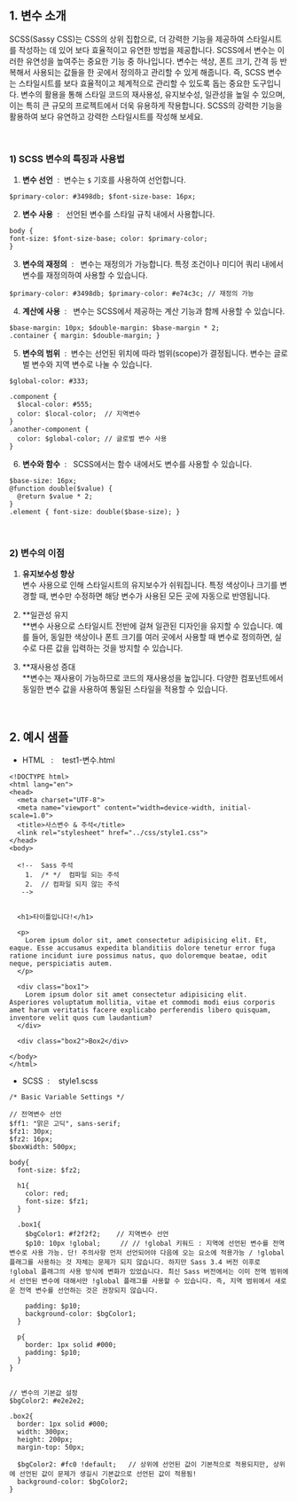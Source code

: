 ## 1\. 변수 소개

SCSS(Sassy CSS)는 CSS의 상위 집합으로, 더 강력한 기능을 제공하여 스타일시트를 작성하는 데 있어 보다 효율적이고 유연한 방법을 제공합니다. SCSS에서 변수는 이러한 유연성을 높여주는 중요한 기능 중 하나입니다. 변수는 색상, 폰트 크기, 간격 등 반복해서 사용되는 값들을 한 곳에서 정의하고 관리할 수 있게 해줍니다. 즉, SCSS 변수는 스타일시트를 보다 효율적이고 체계적으로 관리할 수 있도록 돕는 중요한 도구입니다. 변수의 활용을 통해 스타일 코드의 재사용성, 유지보수성, 일관성을 높일 수 있으며, 이는 특히 큰 규모의 프로젝트에서 더욱 유용하게 작용합니다. SCSS의 강력한 기능을 활용하여 보다 유연하고 강력한 스타일시트를 작성해 보세요.

  
<br>
  

### 1) SCSS 변수의 특징과 사용법

  

1. **변수 선언**  :  변수는 `$` 기호를 사용하여 선언합니다.
```
$primary-color: #3498db; $font-size-base: 16px;
```

  

2. **변수 사용**  :   선언된 변수를 스타일 규칙 내에서 사용합니다.
```
body { 
font-size: $font-size-base; color: $primary-color; 
}
```

  

3. **변수의 재정의**  :   변수는 재정의가 가능합니다. 특정 조건이나 미디어 쿼리 내에서 변수를 재정의하여 사용할 수 있습니다.
```
$primary-color: #3498db; $primary-color: #e74c3c; // 재정의 가능
```

  

4. **계산에 사용**  :   변수는 SCSS에서 제공하는 계산 기능과 함께 사용할 수 있습니다.
```
$base-margin: 10px; $double-margin: $base-margin * 2; 
.container { margin: $double-margin; }
```

  

5. **변수의 범위**  :  변수는 선언된 위치에 따라 범위(scope)가 결정됩니다. 변수는 글로벌 변수와 지역 변수로 나눌 수 있습니다.
```
$global-color: #333; 

.component { 
  $local-color: #555; 
  color: $local-color;  // 지역변수
} 
.another-component { 
  color: $global-color; // 글로벌 변수 사용 
}
```

  

6. **변수와 함수**  :   SCSS에서는 함수 내에서도 변수를 사용할 수 있습니다.
```
$base-size: 16px; 
@function double($value) { 
  @return $value * 2; 
} 
.element { font-size: double($base-size); }
```

<br>  

### 2) 변수의 이점

  

1. **유지보수성 향상**  
변수 사용으로 인해 스타일시트의 유지보수가 쉬워집니다. 특정 색상이나 크기를 변경할 때, 변수만 수정하면 해당 변수가 사용된 모든 곳에 자동으로 반영됩니다.  
  
2. **일관성 유지  
**변수 사용으로 스타일시트 전반에 걸쳐 일관된 디자인을 유지할 수 있습니다. 예를 들어, 동일한 색상이나 폰트 크기를 여러 곳에서 사용할 때 변수로 정의하면, 실수로 다른 값을 입력하는 것을 방지할 수 있습니다.  
  
3. **재사용성 증대  
**변수는 재사용이 가능하므로 코드의 재사용성을 높입니다. 다양한 컴포넌트에서 동일한 변수 값을 사용하여 통일된 스타일을 적용할 수 있습니다.

<br>

## 2\. 예시 샘플

  

- HTML   :    test1-변수.html

```
<!DOCTYPE html>
<html lang="en">
<head>
  <meta charset="UTF-8">
  <meta name="viewport" content="width=device-width, initial-scale=1.0">
  <title>사스변수 & 주석</title>
  <link rel="stylesheet" href="../css/style1.css">
</head>
<body>
  
  <!--  Sass 주석
    1.  /* */  컴파일 되는 주석
    2.  // 컴파일 되지 않는 주석
   --> 

 
  <h1>타이틀입니다!</h1>
 
  <p>
    Lorem ipsum dolor sit, amet consectetur adipisicing elit. Et, eaque. Esse accusamus expedita blanditiis dolore tenetur error fuga ratione incidunt iure possimus natus, quo doloremque beatae, odit neque, perspiciatis autem.
  </p>

  <div class="box1">
    Lorem ipsum dolor sit amet consectetur adipisicing elit. Asperiores voluptatum mollitia, vitae et commodi modi eius corporis amet harum veritatis facere explicabo perferendis libero quisquam, inventore velit quos cum laudantium?
  </div>

  <div class="box2">Box2</div>

</body>
</html>
```

  

- SCSS  :    style1.scss

```
/* Basic Variable Settings */

// 전역변수 선언
$ff1: "맑은 고딕", sans-serif;
$fz1: 30px;
$fz2: 16px;
$boxWidth: 500px;

body{
  font-size: $fz2;

  h1{
    color: red;
    font-size: $fz1;
  }  

  .box1{
    $bgColor1: #f2f2f2;    // 지역변수 선언
    $p10: 10px !global;     // // !global 키워드 : 지역에 선언된 변수를 전역변수로 사용 가능. 단! 주의사항 먼저 선언되어야 다음에 오는 요소에 적용가능 / !global 플래그를 사용하는 것 자체는 문제가 되지 않습니다. 하지만 Sass 3.4 버전 이후로 !global 플래그의 사용 방식에 변화가 있었습니다. 최신 Sass 버전에서는 이미 전역 범위에서 선언된 변수에 대해서만 !global 플래그를 사용할 수 있습니다. 즉, 지역 범위에서 새로운 전역 변수를 선언하는 것은 권장되지 않습니다.

    padding: $p10;
    background-color: $bgColor1;
  }

  p{
    border: 1px solid #000;
    padding: $p10; 
  }   
}


// 변수의 기본값 설정
$bgColor2: #e2e2e2;

.box2{
  border: 1px solid #000;
  width: 300px;
  height: 200px;
  margin-top: 50px;

  $bgColor2: #fc0 !default;   // 상위에 선언된 값이 기본적으로 적용되지만, 상위에 선언된 값이 문제가 생길시 기본값으로 선언된 값이 적용됨!
  background-color: $bgColor2;
}
```